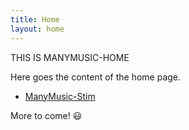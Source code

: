 ```yaml
---
title: Home
layout: home
---
```


THIS IS MANYMUSIC-HOME

Here goes the content of the home page.

- [ManyMusic-Stim](/stim/)

More to come! 😃
